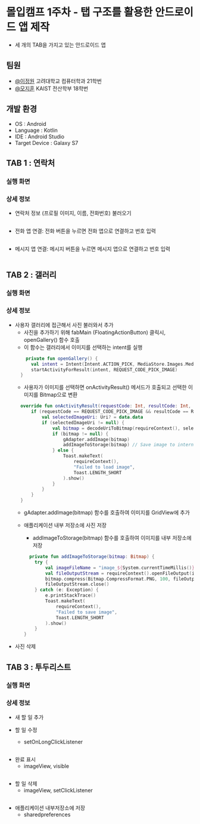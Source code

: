 
# 몰입캠프 1주차 - 탭 구조를 활용한 안드로이드 앱 제작

* 세 개의 TAB을 가지고 있는 안드로이드 앱


## 팀원

- [@이정원](https://github.com/jw0202058) 고려대학교 컴퓨터학과 21학번
- [@모지훈](https://github.com/Morivy42) KAIST 전산학부 18학번


## 개발 환경

* OS : Android
* Language : Kotlin
* IDE : Android Studio
* Target Device : Galaxy S7

## TAB 1 : 연락처
### 실행 화면


### 상세 정보

- 연락처 정보 (프로필 이미지, 이름, 전화번호) 불러오기
```

```
- 전화 앱 연결: 전화 버튼을 누르면 전화 앱으로 연결하고 번호 입력
```

```
- 메시지 앱 연결: 메시지 버튼을 누르면 메시지 앱으로 연결하고 번호 입력
```

```

## TAB 2 : 갤러리

### 실행 화면

### 상세 정보
- 사용자 갤러리에 접근해서 사진 불러와서 추가
  - 사진을 추가하기 위해 fabMain (FloatingActionButton) 클릭시, openGallery() 함수 호출
  - 이 함수는 갤러리에서 이미지를 선택하는 intent를 실행
  ``` kotlin
      private fun openGallery() {
        val intent = Intent(Intent.ACTION_PICK, MediaStore.Images.Media.EXTERNAL_CONTENT_URI)
        startActivityForResult(intent, REQUEST_CODE_PICK_IMAGE)
    }
  ```
    - 사용자가 이미지를 선택하면 onActivityResult() 메서드가 호출되고 선택한 이미지를 Bitmap으로 변환
  ``` kotlin
    override fun onActivityResult(requestCode: Int, resultCode: Int, data: Intent?) {
        if (requestCode == REQUEST_CODE_PICK_IMAGE && resultCode == RESULT_OK && data != null) {
            val selectedImageUri: Uri? = data.data
            if (selectedImageUri != null) {
                val bitmap = decodeUriToBitmap(requireContext(), selectedImageUri)
                if (bitmap != null) {
                    gAdapter.addImage(bitmap)
                    addImageToStorage(bitmap) // Save image to internal storage
                } else {
                    Toast.makeText(
                        requireContext(),
                        "Failed to load image",
                        Toast.LENGTH_SHORT
                    ).show()
                }
            }
        }
    }
  ```
    - gAdapter.addImage(bitmap) 함수를 호출하여 이미지를 GridView에 추가

  - 애플리케이션 내부 저장소에 사진 저장
    - addImageToStorage(bitmap) 함수를 호출하여 이미지를 내부 저장소에 저장
    ``` kotlin
      private fun addImageToStorage(bitmap: Bitmap) {
        try {
            val imageFileName = "image_${System.currentTimeMillis()}.png"
            val fileOutputStream = requireContext().openFileOutput(imageFileName, Context.MODE_PRIVATE)
            bitmap.compress(Bitmap.CompressFormat.PNG, 100, fileOutputStream)
            fileOutputStream.close()
        } catch (e: Exception) {
            e.printStackTrace()
            Toast.makeText(
                requireContext(),
                "Failed to save image",
                Toast.LENGTH_SHORT
            ).show()
        }
    }
    ```
- 사진 삭제


## TAB 3 : 투두리스트

### 실행 화면

### 상세 정보

- 새 할 일 추가


- 할 일 수정
  - setOnLongClickListener
```

```
- 완료 표시
  - imageView, visible
```

```
- 할 일 삭제
  - imageView, setClickListener
```

```
- 애플리케이션 내부저장소에 저장
  - sharedpreferences
```

```

